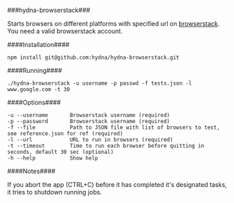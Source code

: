 ###hydna-browserstack###

Starts browsers on different platforms with specified url on [browserstack](http://browserstack.com/ "Browserstack"). You need a valid browserstack account.

####Installation####

    npm install git@github.com:hydna/hydna-browserstack.git

####Running####

    ./hydna-browserstack -u username -p passwd -f tests.json -l www.google.com -t 30

####Options####

    -u --username       Browserstack username (required)
    -p --password       Browserstack username (required)
    -f --file           Path to JSON file with list of browsers to test, see reference.json for ref (required)
    -l --url            URL to run in browsers (required)
    -t --timeout        Time to run each browser before quitting in seconds, default 30 sec (optional)
    -h --help           Show help

####Notes####

If you abort the app (CTRL+C) before it has completed it's designated tasks, it tries to shutdown running jobs.